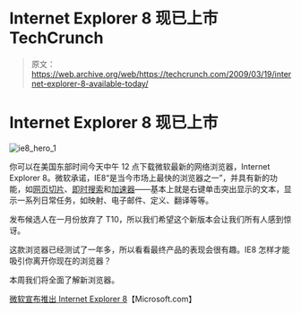 # Internet Explorer 8 现已上市 TechCrunch

> 原文：<https://web.archive.org/web/https://techcrunch.com/2009/03/19/internet-explorer-8-available-today/>

# Internet Explorer 8 现已上市

![ie8_hero_1](img/9eda7e976aa789ea657d405f5ab8c0ce.png "ie8_hero_1")

你可以在美国东部时间今天中午 12 点下载微软最新的网络浏览器，Internet Explorer 8。微软承诺，IE8“是当今市场上最快的浏览器之一”，并具有新的功能，如[网页切片](https://web.archive.org/web/20221209002501/http://www.microsoft.com/windows/internet-explorer/beta/features/web-slices.aspx)、[即时搜索](https://web.archive.org/web/20221209002501/http://www.microsoft.com/windows/internet-explorer/beta/features/instant-search.aspx)和[加速器](https://web.archive.org/web/20221209002501/http://www.microsoft.com/windows/internet-explorer/beta/features/accelerators.aspx)——基本上就是右键单击突出显示的文本，显示一系列日常任务，如映射、电子邮件、定义、翻译等等。

发布候选人在一月份放弃了 T10，所以我们希望这个新版本会让我们所有人感到惊讶。

这款浏览器已经测试了一年多，所以看看最终产品的表现会很有趣。IE8 怎样才能吸引你离开你现在的浏览器？

本周我们将全面了解新浏览器。

[微软宣布推出 Internet Explorer 8](https://web.archive.org/web/20221209002501/http://www.microsoft.com/Presspass/press/2009/mar09/03-18IE8AvailablePR.mspx "Microsoft Announces Availability of Internet Explorer 8- New browser focuses on top customer nee")【Microsoft.com】